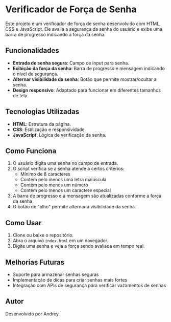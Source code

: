 # Verificador de Força de Senha

Este projeto é um verificador de força de senha desenvolvido com HTML, CSS e JavaScript. Ele avalia a segurança da senha do usuário e exibe uma barra de progresso indicando a força da senha.

## Funcionalidades
- **Entrada de senha segura**: Campo de input para senha.
- **Exibição da força da senha**: Barra de progresso e mensagem indicando o nível de segurança.
- **Alternar visibilidade da senha**: Botão que permite mostrar/ocultar a senha.
- **Design responsivo**: Adaptado para funcionar em diferentes tamanhos de tela.

## Tecnologias Utilizadas
- **HTML**: Estrutura da página.
- **CSS**: Estilização e responsividade.
- **JavaScript**: Lógica de verificação da senha.

## Como Funciona
1. O usuário digita uma senha no campo de entrada.
2. O script verifica se a senha atende a certos critérios:
   - Mínimo de 8 caracteres
   - Contém pelo menos uma letra maiúscula
   - Contém pelo menos um número
   - Contém pelo menos um caractere especial
3. A barra de progresso e a mensagem são atualizadas conforme a força da senha.
4. O botão de "olho" permite alternar a visibilidade da senha.

## Como Usar
1. Clone ou baixe o repositório.
2. Abra o arquivo `index.html` em um navegador.
3. Digite uma senha e veja a força sendo avaliada em tempo real.

## Melhorias Futuras
- Suporte para armazenar senhas seguras
- Implementação de dicas para criar senhas mais fortes
- Integração com APIs de segurança para verificar vazamentos de senhas

## Autor
Desenvolvido por Andrey.

